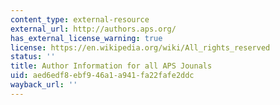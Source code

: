 ```yaml
---
content_type: external-resource
external_url: http://authors.aps.org/
has_external_license_warning: true
license: https://en.wikipedia.org/wiki/All_rights_reserved
status: ''
title: Author Information for all APS Jounals
uid: aed6edf8-ebf9-46a1-a941-fa22fafe2ddc
wayback_url: ''
---
```

